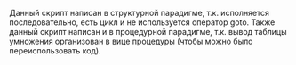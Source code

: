 Данный скрипт написан в структурной парадигме, т.к. исполняется последовательно, есть цикл и не используется оператор goto.
Также данный скрипт написан и в процедурной парадигме, т.к. вывод таблицы умножения организован в вице процедуры (чтобы можно было переиспользовать код).

